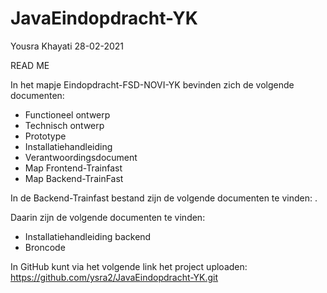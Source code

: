 # JavaEindopdracht-YK

Yousra Khayati 28-02-2021

READ ME


In het mapje Eindopdracht-FSD-NOVI-YK bevinden zich de volgende documenten:

 - Functioneel ontwerp
 - Technisch ontwerp
 - Prototype
 - Installatiehandleiding
 - Verantwoordingsdocument
 - Map Frontend-Trainfast
 - Map Backend-TrainFast  

In de Backend-Trainfast bestand zijn de volgende documenten te vinden: .

Daarin zijn de volgende documenten te vinden:
 - Installatiehandleiding backend
 - Broncode
 
In GitHub kunt via het volgende link het project uploaden: https://github.com/ysra2/JavaEindopdracht-YK.git